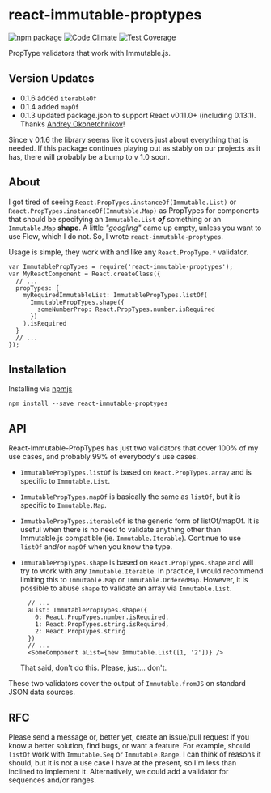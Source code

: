 # react-immutable-proptypes

[![npm package](https://img.shields.io/npm/v/react-immutable-proptypes.svg?style=flat)](https://www.npmjs.org/package/react-immutable-proptypes) [![Code Climate](https://codeclimate.com/github/HurricaneJames/react-immutable-proptypes/badges/gpa.svg)](https://codeclimate.com/github/HurricaneJames/react-immutable-proptypes) [![Test Coverage](https://codeclimate.com/github/HurricaneJames/react-immutable-proptypes/badges/coverage.svg)](https://codeclimate.com/github/HurricaneJames/react-immutable-proptypes)

PropType validators that work with Immutable.js.

## Version Updates
- 0.1.6 added `iterableOf`
- 0.1.4 added `mapOf`
- 0.1.3 updated package.json to support React v0.11.0+ (including 0.13.1). Thanks [Andrey Okonetchnikov](https://github.com/okonet)!

Since v 0.1.6 the library seems like it covers just about everything that is needed. If this package continues playing out as stably on our projects as it has, there will probably be a bump to v 1.0 soon.


## About

I got tired of seeing `React.PropTypes.instanceOf(Immutable.List)` or `React.PropTypes.instanceOf(Immutable.Map)` as PropTypes for components that should be specifying an `Immutable.List` **_of_** something or an `Immutable.Map` **shape**. A little *"googling"* came up empty, unless you want to use Flow, which I do not. So, I wrote `react-immutable-proptypes`.

Usage is simple, they work with and like any `React.PropType.*` validator.

    var ImmutablePropTypes = require('react-immutable-proptypes');
    var MyReactComponent = React.createClass({
      // ...
      propTypes: {
        myRequiredImmutableList: ImmutablePropTypes.listOf(
          ImmutablePropTypes.shape({
            someNumberProp: React.PropTypes.number.isRequired
          })
        ).isRequired
      }
      // ...
    });


## Installation

Installing via [npmjs](https://www.npmjs.com/package/react-immutable-proptypes)

    npm install --save react-immutable-proptypes


## API

React-Immutable-PropTypes has just two validators that cover 100% of my use cases, and probably 99% of everybody's use cases.

* `ImmutablePropTypes.listOf` is based on `React.PropTypes.array` and is specific to `Immutable.List`.

* `ImmutablePropTypes.mapOf` is basically the same as `listOf`, but it is specific to `Immutable.Map`.

* `ImmutbalePropTypes.iterableOf` is the generic form of listOf/mapOf. It is useful when there is no need to validate anything other than Immutable.js compatible (ie. `Immutable.Iterable`). Continue to use `listOf` and/or `mapOf` when you know the type.

* `ImmutablePropTypes.shape` is based on `React.PropTypes.shape` and will try to work with any `Immutable.Iterable`. In practice, I would recommend limiting this to `Immutable.Map` or `Immutable.OrderedMap`. However, it is possible to abuse `shape` to validate an array via `Immutable.List`.

        // ...
        aList: ImmutablePropTypes.shape({
          0: React.PropTypes.number.isRequired,
          1: React.PropTypes.string.isRequired,
          2: React.PropTypes.string
        })
        // ...
        <SomeComponent aList={new Immutable.List([1, '2'])} />

    That said, don't do this. Please, just... don't.

These two validators cover the output of `Immutable.fromJS` on standard JSON data sources.


## RFC

Please send a message or, better yet, create an issue/pull request if you know a better solution, find bugs, or want a feature. For example, should `listOf` work with `Immutable.Seq` or `Immutable.Range`. I can think of reasons it should, but it is not a use case I have at the present, so I'm less than inclined to implement it. Alternatively, we could add a validator for sequences and/or ranges.
